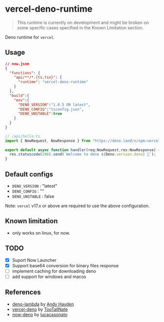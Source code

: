 # vercel-deno-runtime
> This runtime is currently on development and might be broken on some specific cases specified in the Known Limitation section.

Deno runtime for `vercel`.

## Usage

```json
// now.json
{
  "functions": {
    "api/**/*.{ts,tsx}": {
      "runtime": "vercel-deno-runtime"
    }
  },
  "build":{
    "env":{
      "DENO_VERSION":"1.0.5 OR latest",
      "DENO_CONFIG":"tsconfig.json",
      "DENO_UNSTABLE":true
    }
  }
}
```

```ts
// /api/hello.ts
import { NowRequest, NowResponse } from "https://deno.land/x/npm:vercel-deno-runtime/dist/boot/nowHandler.ts";
  
export default async function handler(req:NowRequest,res:NowResponse) {
  res.statuscode(200).send(`Welcome to deno ${Deno.version.deno} 🦕`);
}
```

## Default configs
 - `DENO_VERSION` : "latest"
 - `DENO_CONFIG` : ""
 - `DENO_UNSTABLE` : false

Note: `vercel` v17.x or above are required to use the above configuration.

## Known limitation
- only works on linux, for now.

## TODO
- [x] Suport Now Launcher
- [x] Support base64 conversion for binary files response
- [ ] implement caching for downloading deno 
- [ ] add support for windows and macos

## References
- [deno-lambda](https://github.com/hayd/deno-lambda) by [Andy Hayden](https://github.com/hayd)
- [vercel-deno](https://github.com/TooTallNate/vercel-deno) by [TooTallNate](https://github.com/TooTallNate)
- [now-deno](https://github.com/lucacasonato/now-deno) by [lucacasonato](https://github.com/lucacasonato)